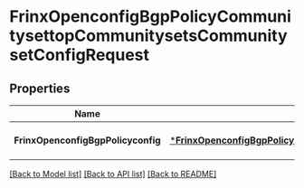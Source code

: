 # FrinxOpenconfigBgpPolicyCommunitysettopCommunitysetsCommunitysetConfigRequest

## Properties
Name | Type | Description | Notes
------------ | ------------- | ------------- | -------------
**FrinxOpenconfigBgpPolicyconfig** | [***FrinxOpenconfigBgpPolicyCommunitysettopCommunitysetsCommunitysetConfig**](frinx.openconfig.bgp.policy.communitysettop.communitysets.communityset.Config.md) |  | [optional] [default to null]

[[Back to Model list]](../README.md#documentation-for-models) [[Back to API list]](../README.md#documentation-for-api-endpoints) [[Back to README]](../README.md)


